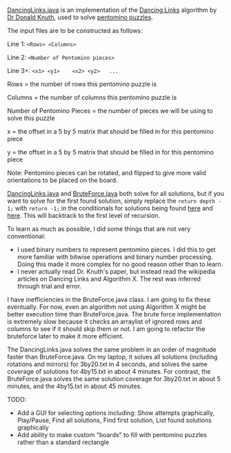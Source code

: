 [DancingLinks.java](src/DancingLinks.java) is an implementation of the [Dancing Links](https://en.wikipedia.org/wiki/Dancing_Links) algorithm by [Dr Donald Knuth](https://en.wikipedia.org/wiki/Donald_Knuth), used to solve [pentomino puzzles](http://puzzler.sourceforge.net/docs/pentominoes.html).


The input files are to be constructed as follows:

Line 1: ``<Rows> <Columns>``

Line 2: ``<Number of Pentomino pieces>``

Line 3+: ``<x1> <y1>	<x2> <y2>	...``

Rows = the number of rows this pentomino puzzle is

Columns = the number of columns this pentomino puzzle is

Number of Pentomino Pieces = the number of pieces we will be using to solve this puzzle

x = the offset in a 5 by 5 matrix that should be filled in for this pentomino piece

y = the offset in a 5 by 5 matrix that should be filled in for this pentomino piece


Note: Pentomino pieces can be rotated, and flipped to give more valid orientations to be placed on the board.

[DancingLinks.java](src/DancingLinks.java) and [BruteForce.java](src/BruteForce.java) both solve for all solutions, but if you want to solve for the first found solution, simply replace the ``return depth - 1;`` with ``return -1;`` in the conditionals for solutions being found [here](https://github.com/DDews/DancingLinks/blob/72c93c2f0eab3f0dedb4124e71fd579abd5fbb98/src/DancingLinks.java#L353) and [here](https://github.com/DDews/DancingLinks/blob/72c93c2f0eab3f0dedb4124e71fd579abd5fbb98/src/DancingLinks.java#L360). This will backtrack to the first level of recursion. 





To learn as much as possible, I did some things that are not very conventional:
- I used binary numbers to represent pentomino pieces. I did this to get more familiar with bitwise operations and binary number processing. Doing this made it more complex for no good reason other than to learn.
- I never actually read Dr. Knuth's paper, but instead read the wikipedia articles on Dancing Links and Algorithm X. The rest was inferred through trial and error.


I have inefficiencies in the BruteForce.java class. I am going to fix these eventually. For now, even an algorithm not using Algorithm X might be better execution time than BruteForce.java.
The brute force implementation is extremely slow because it checks an arraylist of ignored rows and columns to see if it should skip them or not. I am going to refactor the bruteforce later to make it more efficient.


The DancingLinks.java solves the same problem in an order of magnitude faster than BruteForce.java. On my laptop, it solves all solutions (including rotations and mirrors) for 3by20.txt in 4 seconds, and solves the same coverage of solutions for 4by15.txt in about 4 minutes. For contrast, the BruteForce.java solves the same solution coverage for 3by20.txt in about 5 minutes, and the 4by15.txt in about 45 minutes.


TODO:
- Add a GUI for selecting options including: Show attempts graphically, Play/Pause, Find all solutions, Find first solution, List found solutions graphically
- Add ability to make custom "boards" to fill with pentomino puzzles rather than a standard rectangle
